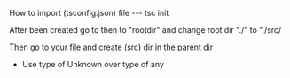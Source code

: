 How to import (tsconfig.json) file --- tsc init

After been created go to <!-- Module --> then to "rootdir" and change root dir "./" to "./src/

Then go to your file and create (src) dir in the parent dir


* Use type of Unknown over type of any
